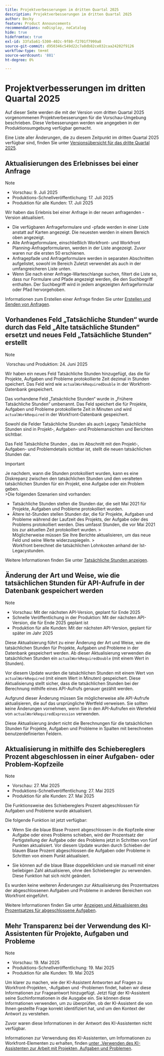 ```yaml
---
title: Projektverbesserungen im dritten Quartal 2025
description: Projektverbesserungen im dritten Quartal 2025
author: Becky
feature: Product Announcements
recommendations: noDisplay, noCatalog
hide: true
hidefromtoc: true
exl-id: 33fa5a61-5300-402c-9f80-f2701f7999a8
source-git-commit: d950346c549d22c7a8db82ce032caa24202f9126
workflow-type: tm+mt
source-wordcount: '881'
ht-degree: 0%

---
```


# Projektverbesserungen im dritten Quartal 2025

Auf dieser Seite werden die mit der Version vom dritten Quartal 2025 vorgenommenen Projektverbesserungen für die Vorschau-Umgebung beschrieben. Diese Verbesserungen werden wie angegeben in der Produktionsumgebung verfügbar gemacht.

Eine Liste aller Änderungen, die zu diesem Zeitpunkt im dritten Quartal 2025 verfügbar sind, finden Sie unter [Versionsübersicht für das dritte Quartal 2025](/help/quicksilver/product-announcements/product-releases/25-q3-release-activity/25-q3-release-overview.md).

## Aktualisierungen des Erlebnisses bei einer Anfrage

>[!NOTE]
>
>* Vorschau: 9. Juli 2025
>* Produktions-Schnellveröffentlichung: 17. Juli 2025
>* Produktion für alle Kunden: 17. Juli 2025

Wir haben das Erlebnis bei einer Anfrage in der neuen anfragenden -Version aktualisiert.

* Die verfügbaren Anfrageformulare und -pfade werden in einer Liste anstatt auf Karten angezeigt. Die neuesten werden in einem Bereich oben angezeigt.
* Alle Anfrageformulare, einschließlich Workfront- und Workfront Planning-Anfrageformularen, werden in der Liste angezeigt. Zuvor waren nur die ersten 50 erschienen.
* Anfragepfade und Anfrageformulare werden in separaten Abschnitten aufgelistet, sowohl im Bereich Zuletzt verwendet als auch in der umfangreicheren Liste unten.
* Wenn Sie nach einer Anfrage-Warteschlange suchen, filtert die Liste so, dass nur Formulare und Pfade angezeigt werden, die den Suchbegriff enthalten. Der Suchbegriff wird in jedem angezeigten Anfrageformular oder Pfad hervorgehoben.

Informationen zum Erstellen einer Anfrage finden Sie unter [Erstellen und Senden von Anfragen](/help/quicksilver/manage-work/requests/create-requests/create-submit-requests.md).

## Vorhandenes Feld „Tatsächliche Stunden“ wurde durch das Feld „Alte tatsächliche Stunden“ ersetzt und neues Feld „Tatsächliche Stunden“ erstellt

>[!NOTE]
>
> Vorschau und Produktion: 24. Juni 2025 

Wir haben ein neues Feld Tatsächliche Stunden hinzugefügt, das die für Projekte, Aufgaben und Probleme protokollierte Zeit dezimal in Stunden speichert. Das Feld wird wie `actualWorkRequiredDouble` in der Workfront-Datenbank gespeichert.

Das vorhandene Feld „Tatsächliche Stunden“ wurde in „Frühere Tatsächliche Stunden“ umbenannt. Das Feld speichert die für Projekte, Aufgaben und Probleme protokollierte Zeit in Minuten und wird `actualWorkRequired` in der Workfront-Datenbank gespeichert.

Sowohl die Felder Tatsächliche Stunden als auch Legacy Tatsächliche Stunden sind in Projekt-, Aufgaben- und Problemansichten und Berichten sichtbar.

Das Feld Tatsächliche Stunden , das im Abschnitt mit den Projekt-, Aufgaben- und Problemdetails sichtbar ist, stellt die neuen tatsächlichen Stunden dar.

>[!IMPORTANT]
>
>Je nachdem, wann die Stunden protokolliert wurden, kann es eine Diskrepanz zwischen den tatsächlichen Stunden und den veralteten tatsächlichen Stunden für ein Projekt, eine Aufgabe oder ein Problem geben.<br>
>&#x200B;>Die folgenden Szenarien sind vorhanden:
>
>* Tatsächliche Stunden stellen die Stunden dar, die seit Mai 2021 für Projekte, Aufgaben und Probleme protokolliert wurden.
>* Ältere Ist-Stunden stellen Stunden dar, die für Projekte, Aufgaben und Probleme während der Laufzeit des Projekts, der Aufgabe oder des Problems protokolliert werden. Dies umfasst Stunden, die vor Mai 2021 bis zur aktuellen Zeit protokolliert wurden.
>  &#x200B;><br>Möglicherweise müssen Sie Ihre Berichte aktualisieren, um das neue Feld und seine Werte widerzuspiegeln.
>  &#x200B;><br>Workfront berechnet die tatsächlichen Lohnkosten anhand der Ist-Legacystunden.

Weitere Informationen finden Sie unter [Tatsächliche Stunden anzeigen](/help/quicksilver/manage-work/tasks/task-information/actual-hours.md).


## Änderung der Art und Weise, wie die tatsächlichen Stunden für API-Aufrufe in der Datenbank gespeichert werden

>[!NOTE]
>
>* Vorschau: Mit der nächsten API-Version, geplant für Ende 2025
>* Schnelle Veröffentlichung in der Produktion: Mit der nächsten API-Version, die für Ende 2025 geplant ist
>* Produktion für alle Kunden: Mit der nächsten API-Version, geplant für später im Jahr 2025

Diese Aktualisierung führt zu einer Änderung der Art und Weise, wie die tatsächlichen Stunden für Projekte, Aufgaben und Probleme in der Datenbank gespeichert werden. Ab dieser Aktualisierung verwenden die tatsächlichen Stunden ein `actualWorkRequiredDouble` (mit einem Wert in Stunden).

Vor diesem Update wurden die tatsächlichen Stunden mit einem Wert von `actualWorkRequired` (mit einem Wert in Minuten) gespeichert. Diese Aktualisierung stellt sicher, dass die tatsächlichen Stunden bei der Berechnung mithilfe eines API-Aufrufs genauer gezählt werden.

Aufgrund dieser Änderung müssen Sie möglicherweise alle API-Aufrufe aktualisieren, die auf das ursprüngliche Wertfeld verweisen. Sie sollten keine Änderungen vornehmen, wenn Sie in den API-Aufrufen ein Wertefeld von `actualWorkRequiredExpression` verwenden.

Diese Aktualisierung ändert nicht die Berechnungen für die tatsächlichen Stunden für Projekte, Aufgaben und Probleme in Spalten mit berechneten benutzerdefinierten Feldern.

## Aktualisierung in mithilfe des Schiebereglers Prozent abgeschlossen in einer Aufgaben- oder Problem-Kopfzeile

>[!NOTE]
>
>* Vorschau: 27. Mai 2025
>* Produktions-Schnellveröffentlichung: 27. Mai 2025
>* Produktion für alle Kunden: 27. Mai 2025

Die Funktionsweise des Schiebereglers Prozent abgeschlossen für Aufgaben und Probleme wurde aktualisiert.

Die folgende Funktion ist jetzt verfügbar:

* Wenn Sie die blaue Blase Prozent abgeschlossen in die Kopfzeile einer Aufgabe oder eines Problems schieben, wird der Prozentsatz der Fertigstellung der Aufgabe oder des Problems jetzt in Schritten von fünf Punkten aktualisiert. Vor diesem Update wurden durch Schieben der blauen Blase Prozent abgeschlossen die Aufgaben oder Probleme in Schritten von einem Punkt aktualisiert.

* Sie können auf die blaue Blase doppelklicken und sie manuell mit einer beliebigen Zahl aktualisieren, ohne den Schieberegler zu verwenden. Diese Funktion hat sich nicht geändert.

Es wurden keine weiteren Änderungen zur Aktualisierung des Prozentsatzes der abgeschlossenen Aufgaben und Probleme in anderen Bereichen von Workfront eingeführt.

Weitere Informationen finden Sie unter [Anzeigen und Aktualisieren des Prozentsatzes für abgeschlossene Aufgaben](/help/quicksilver/manage-work/projects/updating-work-in-a-project/view-update-percent-complete-for-tasks.md).

## Mehr Transparenz bei der Verwendung des KI-Assistenten für Projekte, Aufgaben und Probleme

>[!NOTE]
>
>* Vorschau: 19. Mai 2025
>* Produktions-Schnellveröffentlichung: 19. Mai 2025
>* Produktion für alle Kunden: 19. Mai 2025

Um klarer zu machen, wie der KI-Assistent Antworten auf Fragen zu Workfront-Projekten, -Aufgaben und -Problemen findet, haben wir diese Informationen zur Frageantwort hinzugefügt. Jetzt fügt der KI-Assistent seine Suchinformationen in die Ausgabe ein. Sie können diese Informationen verwenden, um zu überprüfen, ob der KI-Assistent die von Ihnen gestellte Frage korrekt identifiziert hat, und um den Kontext der Antwort zu verstehen.

Zuvor waren diese Informationen in der Antwort des KI-Assistenten nicht verfügbar.

Informationen zur Verwendung des KI-Assistenten, um Informationen zu Workfront-Elementen zu erhalten, finden [&#x200B; unter „Verwenden des KI-Assistenten zur Arbeit mit Projekten, Aufgaben und Problemen](/help/quicksilver/workfront-basics/ai-assistant/work-with-pti-through-ai-assisant.md).


